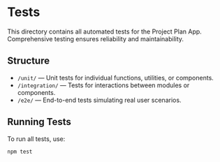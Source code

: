 # Tests

This directory contains all automated tests for the Project Plan App. Comprehensive testing ensures reliability and maintainability.

## Structure

- `/unit/` — Unit tests for individual functions, utilities, or components.
- `/integration/` — Tests for interactions between modules or components.
- `/e2e/` — End-to-end tests simulating real user scenarios.

## Running Tests

To run all tests, use:

```bash
npm test
